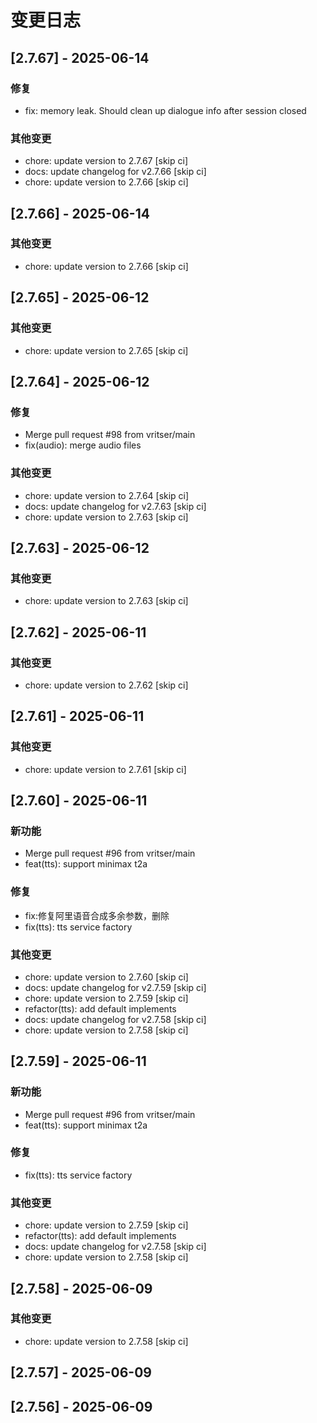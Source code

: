 # 变更日志
## [2.7.67] - 2025-06-14

### 修复
- fix: memory leak. Should clean up dialogue info after session closed

### 其他变更
- chore: update version to 2.7.67 [skip ci]
- docs: update changelog for v2.7.66 [skip ci]
- chore: update version to 2.7.66 [skip ci]

## [2.7.66] - 2025-06-14

### 其他变更
- chore: update version to 2.7.66 [skip ci]

## [2.7.65] - 2025-06-12

### 其他变更
- chore: update version to 2.7.65 [skip ci]

## [2.7.64] - 2025-06-12

### 修复
- Merge pull request #98 from vritser/main
- fix(audio): merge audio files

### 其他变更
- chore: update version to 2.7.64 [skip ci]
- docs: update changelog for v2.7.63 [skip ci]
- chore: update version to 2.7.63 [skip ci]

## [2.7.63] - 2025-06-12

### 其他变更
- chore: update version to 2.7.63 [skip ci]

## [2.7.62] - 2025-06-11

### 其他变更
- chore: update version to 2.7.62 [skip ci]

## [2.7.61] - 2025-06-11

### 其他变更
- chore: update version to 2.7.61 [skip ci]

## [2.7.60] - 2025-06-11

### 新功能
- Merge pull request #96 from vritser/main
- feat(tts): support minimax t2a

### 修复
- fix:修复阿里语音合成多余参数，删除
- fix(tts): tts service factory

### 其他变更
- chore: update version to 2.7.60 [skip ci]
- docs: update changelog for v2.7.59 [skip ci]
- chore: update version to 2.7.59 [skip ci]
- refactor(tts): add default implements
- docs: update changelog for v2.7.58 [skip ci]
- chore: update version to 2.7.58 [skip ci]

## [2.7.59] - 2025-06-11

### 新功能
- Merge pull request #96 from vritser/main
- feat(tts): support minimax t2a

### 修复
- fix(tts): tts service factory

### 其他变更
- chore: update version to 2.7.59 [skip ci]
- refactor(tts): add default implements
- docs: update changelog for v2.7.58 [skip ci]
- chore: update version to 2.7.58 [skip ci]

## [2.7.58] - 2025-06-09

### 其他变更
- chore: update version to 2.7.58 [skip ci]

## [2.7.57] - 2025-06-09


## [2.7.56] - 2025-06-09

